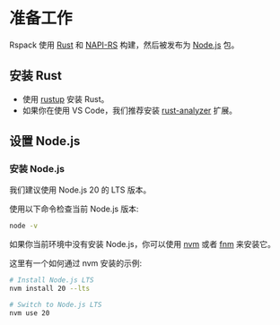 # 准备工作

Rspack 使用 [Rust](https://rust-lang.org/) 和 [NAPI-RS](https://napi.rs/) 构建，然后被发布为 [Node.js](https://nodejs.org/) 包。

## 安装 Rust

- 使用 [rustup](https://rustup.rs/) 安装 Rust。
- 如果你在使用 VS Code，我们推荐安装 [rust-analyzer](https://marketplace.visualstudio.com/items?itemName=rust-lang.rust-analyzer) 扩展。

## 设置 Node.js

### 安装 Node.js

我们建议使用 Node.js 20 的 LTS 版本。

使用以下命令检查当前 Node.js 版本:

```bash
node -v
```

如果你当前环境中没有安装 Node.js，你可以使用 [nvm](https://github.com/nvm-sh/nvm) 或者 [fnm](https://github.com/Schniz/fnm) 来安装它。

这里有一个如何通过 nvm 安装的示例:

```bash
# Install Node.js LTS
nvm install 20 --lts

# Switch to Node.js LTS
nvm use 20
```
